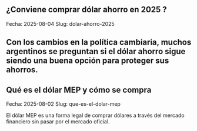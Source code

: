 ## ¿Conviene comprar dólar ahorro en 2025 ?
Fecha: 2025-08-04
Slug: dolar-ahorro-2025

Con los cambios en la política cambiaria, muchos argentinos se preguntan si el dólar ahorro sigue siendo una buena opción para proteger sus ahorros.
---
## Qué es el dólar MEP y cómo se compra
Fecha: 2025-08-02
Slug: que-es-el-dolar-mep

El dólar MEP es una forma legal de comprar dólares a través del mercado financiero sin pasar por el mercado oficial.
